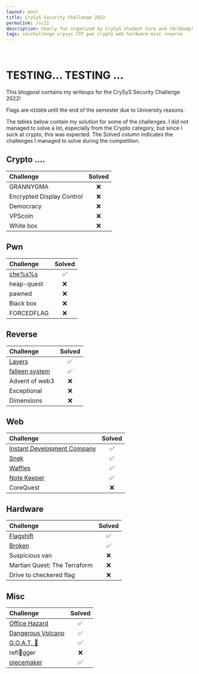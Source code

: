 ```yaml
---
layout: post
title: CrySyS Security Challenge 2022
permalink: /sc22
description: Yearly fun organized by CrySyS Student Core and c0r3dump! 
tags: secchallenge crysys CTF pwn crypto web hardware misc reverse
---
```

&nbsp;

# TESTING... TESTING ...

This blogpost contains my writeups for the CrySyS Security Challenge 2022!

Flags are `HIDDEN` until the end of the semester due to University reasons.

The tables below contain my solution for some of the challenges. I did not managed to solve a lot, especially from the Crypto category, but since I suck at crypto, this was expected. The Solved column indicates the challenges I managed to solve during the competition.


## Crypto ....

| Challenge                | Solved |
| :---                  |    :----:   |
| GRANNYGMA			    | &#x274c;    |
| Encrypted Display Control             | &#x274c;    |
| Democracy             | &#x274c;    |
| VPScoin   | &#x274c;    |
| White box                | &#x274c;    |

## Pwn

| Challenge                | Solved |
| :---                  			|    :----:   |
| [che%s%s](/sc22/pwn/chess)               			| &#x2705;    |
| heap-quest 			| &#x274c;    |
| pawned  							| &#x274c;    |
| Black box 						| &#x274c; 	  |
| FORCEDFLAG  | &#x274c;    |

## Reverse

| Challenge                	| Solved |
| :---                  	|    :----:   |
| [Layers](/sc22/reverse/layers)          	| &#x2705;    |
| [falleen system](/sc22/reverse/falleen_system)          			| &#x2705;    |
| Advent of web3    | &#x274c;    |
| Exceptional  | &#x274c;    |
| Dimensions          		| &#x274c;    |

## Web

| Challenge                | Solved |
| :---                  |    :----:   |
| [Instant Development Company](/sc22/web/instant)                 | &#x2705;    |
| [Snek](/sc22/web/snek) | &#x2705;    |
| [Waffles](/sc22/web/waffles)            | &#x2705;    |
| [Note Keeper](/sc22/web/notekeeper)       | &#x2705;    |
| CoreQuest            	| &#x274c;    |

## Hardware

| Challenge                | Solved |
| :---                  |    :----:   |
| [Flagshift](/sc22/hardware/flagshift)           | &#x2705;    |
| [Broken](/sc22/hardware/broken)       | &#x2705;    |
| Suspicious van              | &#x274c;    |
| Martian Quest: The Terraform       | &#x274c;    |
| Drive to checkered flag       | &#x274c;    |

## Misc

| Challenge                | Solved |
| :---                  |    :----:   |
| [Office Hazard](/sc22/misc/office)    | &#x2705;    |
| [Dangerous Volcano](/sc22/misc/dangerous_volcano)         | &#x2705;    |
| [G.O.A.T. &#128016;](/sc22/misc/goat)             | &#x2705;    |
| refl&#x1F923;gger              		| &#x274c;    |
| [piecemaker](/sc22/misc/piecemaker)        | &#x2705;    |
